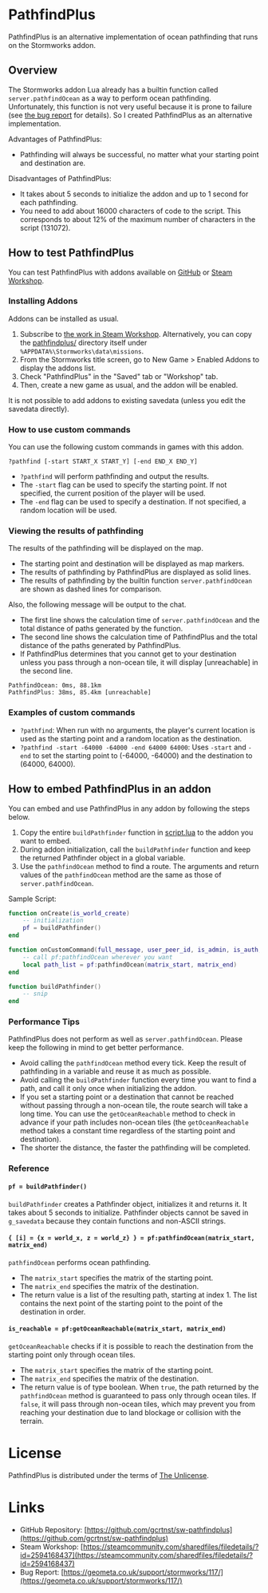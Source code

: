 # PathfindPlus
PathfindPlus is an alternative implementation of ocean pathfinding that runs on the Stormworks addon.

## Overview
The Stormworks addon Lua already has a builtin function called `server.pathfindOcean` as a way to perform ocean pathfinding. Unfortunately, this function is not very useful because it is prone to failure (see [the bug report](https://geometa.co.uk/support/stormworks/117/) for details). So I created PathfindPlus as an alternative implementation.

Advantages of PathfindPlus:
 - Pathfinding will always be successful, no matter what your starting point and destination are.

Disadvantages of PathfindPlus:
 - It takes about 5 seconds to initialize the addon and up to 1 second for each pathfinding.
 - You need to add about 16000 characters of code to the script. This corresponds to about 12% of the maximum number of characters in the script (131072).

## How to test PathfindPlus
You can test PathfindPlus with addons available on [GitHub](https://github.com/gcrtnst/sw-pathfindplus/tree/main/pathfindplus) or [Steam Workshop](https://steamcommunity.com/sharedfiles/filedetails/?id=2594168437).

### Installing Addons
Addons can be installed as usual.
 1. Subscribe to [the work in Steam Workshop](https://steamcommunity.com/sharedfiles/filedetails/?id=2594168437). Alternatively, you can copy the [pathfindplus/](https://github.com/gcrtnst/sw-pathfindplus/tree/main/pathfindplus) directory itself under `%APPDATA%\Stormworks\data\missions`.
 1. From the Stormworks title screen, go to New Game > Enabled Addons to display the addons list.
 1. Check "PathfindPlus" in the "Saved" tab or "Workshop" tab.
 1. Then, create a new game as usual, and the addon will be enabled.

It is not possible to add addons to existing savedata (unless you edit the savedata directly).

### How to use custom commands
You can use the following custom commands in games with this addon.

```
?pathfind [-start START_X START_Y] [-end END_X END_Y]
```

 - `?pathfind` will perform pathfinding and output the results.
 - The `-start` flag can be used to specify the starting point. If not specified, the current position of the player will be used.
 - The `-end` flag can be used to specify a destination. If not specified, a random location will be used.

### Viewing the results of pathfinding
The results of the pathfinding will be displayed on the map.
 - The starting point and destination will be displayed as map markers.
 - The results of pathfinding by PathfindPlus are displayed as solid lines.
 - The results of pathfinding by the builtin function `server.pathfindOcean` are shown as dashed lines for comparison.

Also, the following message will be output to the chat.
 - The first line shows the calculation time of `server.pathfindOcean` and the total distance of paths generated by the function.
 - The second line shows the calculation time of PathfindPlus and the total distance of the paths generated by PathfindPlus.
 - If PathfindPlus determines that you cannot get to your destination unless you pass through a non-ocean tile, it will display [unreachable] in the second line.
```
PathfindOcean: 0ms, 88.1km
PathfindPlus: 38ms, 85.4km [unreachable]
```

### Examples of custom commands
 - `?pathfind`: When run with no arguments, the player's current location is used as the starting point and a random location as the destination.
 - `?pathfind -start -64000 -64000 -end 64000 64000`: Uses `-start` and `-end` to set the starting point to (-64000, -64000) and the destination to (64000, 64000).

## How to embed PathfindPlus in an addon
You can embed and use PathfindPlus in any addon by following the steps below.
 1. Copy the entire `buildPathfinder` function in [script.lua](https://github.com/gcrtnst/sw-pathfindplus/blob/main/pathfindplus/script.lua) to the addon you want to embed.
 1. During addon initialization, call the `buildPathfinder` function and keep the returned Pathfinder object in a global variable.
 1. Use the `pathfindOcean` method to find a route. The arguments and return values of the `pathfindOcean` method are the same as those of `server.pathfindOcean`.

Sample Script:
```lua
function onCreate(is_world_create)
    -- initialization
    pf = buildPathfinder()
end

function onCustomCommand(full_message, user_peer_id, is_admin, is_auth, cmd, ...)
    -- call pf:pathfindOcean wherever you want
    local path_list = pf:pathfindOcean(matrix_start, matrix_end)
end

function buildPathfinder()
    -- snip
end

```

### Performance Tips
PathfindPlus does not perform as well as `server.pathfindOcean`. Please keep the following in mind to get better performance.
 - Avoid calling the `pathfindOcean` method every tick. Keep the result of pathfinding in a variable and reuse it as much as possible.
 - Avoid calling the `buildPathfinder` function every time you want to find a path, and call it only once when initializing the addon.
 - If you set a starting point or a destination that cannot be reached without passing through a non-ocean tile, the route search will take a long time. You can use the `getOceanReachable` method to check in advance if your path includes non-ocean tiles (the `getOceanReachable` method takes a constant time regardless of the starting point and destination).
 - The shorter the distance, the faster the pathfinding will be completed.

### Reference
#### `pf = buildPathfinder()`
`buildPathfinder` creates a Pathfinder object, initializes it and returns it.
It takes about 5 seconds to initialize.
Pathfinder objects cannot be saved in `g_savedata` because they contain functions and non-ASCII strings.

#### `{ [i] = {x = world_x, z = world_z} } = pf:pathfindOcean(matrix_start, matrix_end)`
`pathfindOcean` performs ocean pathfinding.
 - The `matrix_start` specifies the matrix of the starting point.
 - The `matrix_end` specifies the matrix of the destination.
 - The return value is a list of the resulting path, starting at index 1. The list contains the next point of the starting point to the point of the destination in order.

#### `is_reachable = pf:getOceanReachable(matrix_start, matrix_end)`
`getOceanReachable` checks if it is possible to reach the destination from the starting point only through ocean tiles.
 - The `matrix_start` specifies the matrix of the starting point.
 - The `matrix_end` specifies the matrix of the destination.
 - The return value is of type boolean. When `true`, the path returned by the `pathfindOcean` method is guaranteed to pass only through ocean tiles. If `false`, it will pass through non-ocean tiles, which may prevent you from reaching your destination due to land blockage or collision with the terrain.

# License
PathfindPlus is distributed under the terms of [The Unlicense](https://github.com/gcrtnst/sw-pathfindplus/blob/main/LICENSE).

# Links
 - GitHub Repository: [https://github.com/gcrtnst/sw-pathfindplus](https://github.com/gcrtnst/sw-pathfindplus)
 - Steam Workshop: [https://steamcommunity.com/sharedfiles/filedetails/?id=2594168437](https://steamcommunity.com/sharedfiles/filedetails/?id=2594168437)
 - Bug Report: [https://geometa.co.uk/support/stormworks/117/](https://geometa.co.uk/support/stormworks/117/)
